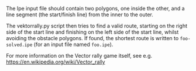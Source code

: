 The Ipe input file should contain two polygons, one inside the other,
and a line segment (the start/finish line) from the inner to the outer.

The vektorrally.py script then tries to find a valid route,
starting on the right side of the start line
and finishing on the left side of the start line,
whilst avoiding the obstacle polygons.
If found, the shortest route is written to `foo-solved.ipe`
(for an input file named `foo.ipe`).

For more information on the Vector rally game itself, see e.g.
https://en.wikipedia.org/wiki/Vector_rally
